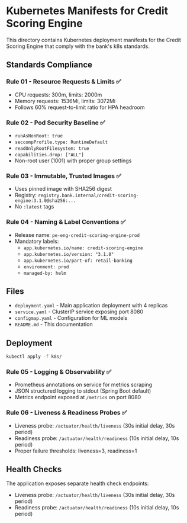 # Kubernetes Manifests for Credit Scoring Engine

This directory contains Kubernetes deployment manifests for the Credit Scoring Engine that comply with the bank's k8s standards.

## Standards Compliance

### Rule 01 - Resource Requests & Limits ✅
- CPU requests: 300m, limits: 2000m
- Memory requests: 1536Mi, limits: 3072Mi
- Follows 60% request-to-limit ratio for HPA headroom

### Rule 02 - Pod Security Baseline ✅
- `runAsNonRoot: true`
- `seccompProfile.type: RuntimeDefault`
- `readOnlyRootFilesystem: true`
- `capabilities.drop: ["ALL"]`
- Non-root user (1001) with proper group settings

### Rule 03 - Immutable, Trusted Images ✅
- Uses pinned image with SHA256 digest
- Registry: `registry.bank.internal/credit-scoring-engine:3.1.0@sha256:...`
- No `:latest` tags

### Rule 04 - Naming & Label Conventions ✅
- Release name: `pe-eng-credit-scoring-engine-prod`
- Mandatory labels:
  - `app.kubernetes.io/name: credit-scoring-engine`
  - `app.kubernetes.io/version: "3.1.0"`
  - `app.kubernetes.io/part-of: retail-banking`
  - `environment: prod`
  - `managed-by: helm`

## Files

- `deployment.yaml` - Main application deployment with 4 replicas
- `service.yaml` - ClusterIP service exposing port 8080
- `configmap.yaml` - Configuration for ML models
- `README.md` - This documentation

## Deployment

```bash
kubectl apply -f k8s/
```

### Rule 05 - Logging & Observability ✅
- Prometheus annotations on service for metrics scraping
- JSON structured logging to stdout (Spring Boot default)
- Metrics endpoint exposed at `/metrics` on port 8080

### Rule 06 - Liveness & Readiness Probes ✅
- Liveness probe: `/actuator/health/liveness` (30s initial delay, 30s period)
- Readiness probe: `/actuator/health/readiness` (10s initial delay, 10s period)
- Proper failure thresholds: liveness=3, readiness=1

## Health Checks

The application exposes separate health check endpoints:
- Liveness probe: `/actuator/health/liveness` (30s initial delay, 30s period)
- Readiness probe: `/actuator/health/readiness` (10s initial delay, 10s period)
